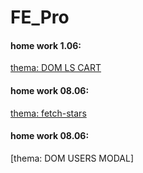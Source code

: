 # FE_Pro
#### home work 1.06: 
[thema: DOM LS CART](https://valetronika.github.io/FE_Pro/DOM_LS_CART_01.06)

#### home work 08.06:
[thema: fetch-stars](https://valetronika.github.io/FE_Pro/fetch-stars_08_06/)

#### home work 08.06:
[thema: DOM USERS MODAL]
